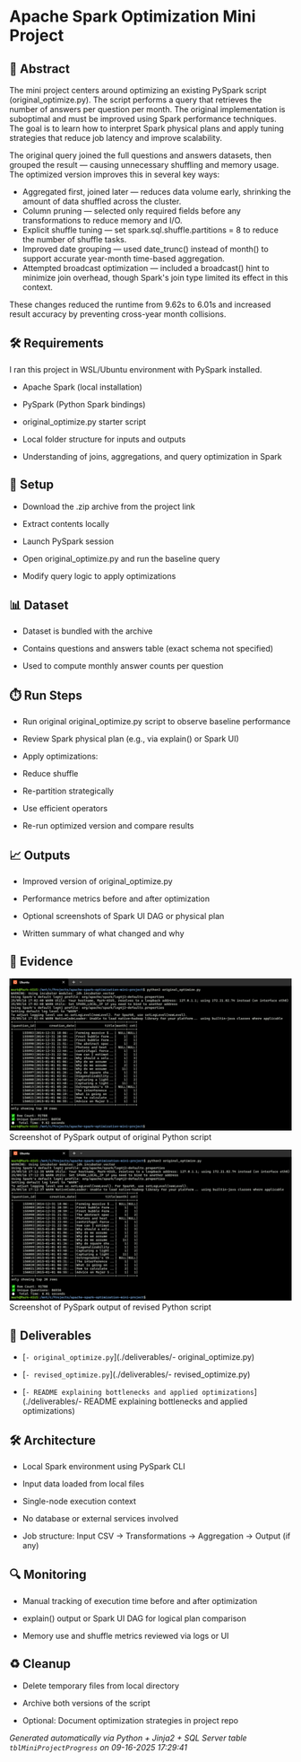 # Apache Spark Optimization Mini Project


## 📖 Abstract
The mini project centers around optimizing an existing PySpark script (original_optimize.py). The script performs a query that retrieves the number of answers per question per month. The original implementation is suboptimal and must be improved using Spark performance techniques. The goal is to learn how to interpret Spark physical plans and apply tuning strategies that reduce job latency and improve scalability.



The original query joined the full questions and answers datasets, then grouped the result — causing unnecessary shuffling and memory usage. The optimized version improves this in several key ways:

- Aggregated first, joined later — reduces data volume early, shrinking the amount of data shuffled across the cluster.
- Column pruning — selected only required fields before any transformations to reduce memory and I/O.
- Explicit shuffle tuning — set spark.sql.shuffle.partitions = 8 to reduce the number of shuffle tasks.
- Improved date grouping — used date_trunc() instead of month() to support accurate year-month time-based aggregation.
- Attempted broadcast optimization — included a broadcast() hint to minimize join overhead, though Spark's join type limited its effect in this context.

These changes reduced the runtime from 9.62s to 6.01s and increased result accuracy by preventing cross-year month collisions.



## 🛠 Requirements
I ran this project in WSL/Ubuntu environment with PySpark installed.

- Apache Spark (local installation)

- PySpark (Python Spark bindings)

- original_optimize.py starter script

- Local folder structure for inputs and outputs

- Understanding of joins, aggregations, and query optimization in Spark



## 🧰 Setup
- Download the .zip archive from the project link

- Extract contents locally

- Launch PySpark session

- Open original_optimize.py and run the baseline query

- Modify query logic to apply optimizations



## 📊 Dataset
- Dataset is bundled with the archive

- Contains questions and answers table (exact schema not specified)

- Used to compute monthly answer counts per question



## ⏱️ Run Steps
- Run original original_optimize.py script to observe baseline performance

- Review Spark physical plan (e.g., via explain() or Spark UI)

- Apply optimizations:

- Reduce shuffle

- Re-partition strategically

- Use efficient operators

- Re-run optimized version and compare results



## 📈 Outputs
- Improved version of original_optimize.py

- Performance metrics before and after optimization

- Optional screenshots of Spark UI DAG or physical plan

- Written summary of what changed and why



## 📸 Evidence

![01_original_script_output.png](./evidence/01_original_script_output.png)  
Screenshot of PySpark output of original Python script

![02_revised_script_output.png](./evidence/02_revised_script_output.png)  
Screenshot of PySpark output of revised Python script




## 📎 Deliverables

- [`- original_optimize.py`](./deliverables/- original_optimize.py)

- [`- revised_optimize.py`](./deliverables/- revised_optimize.py)

- [`- README explaining bottlenecks and applied optimizations`](./deliverables/- README explaining bottlenecks and applied optimizations)




## 🛠️ Architecture
- Local Spark environment using PySpark CLI

- Input data loaded from local files

- Single-node execution context

- No database or external services involved

- Job structure: Input CSV -> Transformations -> Aggregation -> Output (if any)



## 🔍 Monitoring
- Manual tracking of execution time before and after optimization

- explain() output or Spark UI DAG for logical plan comparison

- Memory use and shuffle metrics reviewed via logs or UI



## ♻️ Cleanup
- Delete temporary files from local directory

- Archive both versions of the script

- Optional: Document optimization strategies in project repo


*Generated automatically via Python + Jinja2 + SQL Server table `tblMiniProjectProgress` on 09-16-2025 17:29:41*